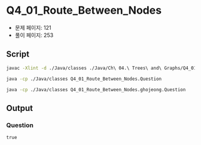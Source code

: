 # Q4_01_Route_Between_Nodes

- 문제 페이지: 121
- 풀이 페이지: 253

## Script

```sh
javac -Xlint -d ./Java/classes ./Java/Ch\ 04.\ Trees\ and\ Graphs/Q4_01_Route_Between_Nodes/**/*.java

java -cp ./Java/classes Q4_01_Route_Between_Nodes.Question

java -cp ./Java/classes Q4_01_Route_Between_Nodes.ghojeong.Question
```

## Output

### Question

```txt
true
```
